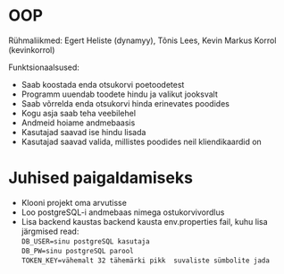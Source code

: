 # OOP

Rühmaliikmed: Egert Heliste (dynamyy), Tõnis Lees, Kevin Markus Korrol (kevinkorrol)

Funktsionaalsused:
- Saab koostada enda otsukorvi poetoodetest
- Programm uuendab toodete hindu ja valikut jooksvalt
- Saab võrrelda enda otsukorvi hinda erinevates poodides
- Kogu asja saab teha veebilehel
- Andmeid hoiame andmebaasis
- Kasutajad saavad ise hindu lisada
- Kasutajad saavad valida, millistes poodides neil kliendikaardid on

# Juhised paigaldamiseks
- Klooni projekt oma arvutisse
- Loo postgreSQL-i andmebaas nimega ostukorvivordlus
- Lisa backend kaustas backend kausta env.properties fail, kuhu lisa järgmised read:<br>
  `DB_USER=sinu postgreSQL kasutaja`<br>
  `DB_PW=sinu postgreSQL parool`<br>
  `TOKEN_KEY=vähemalt 32 tähemärki pikk  suvaliste sümbolite jada`<br>

